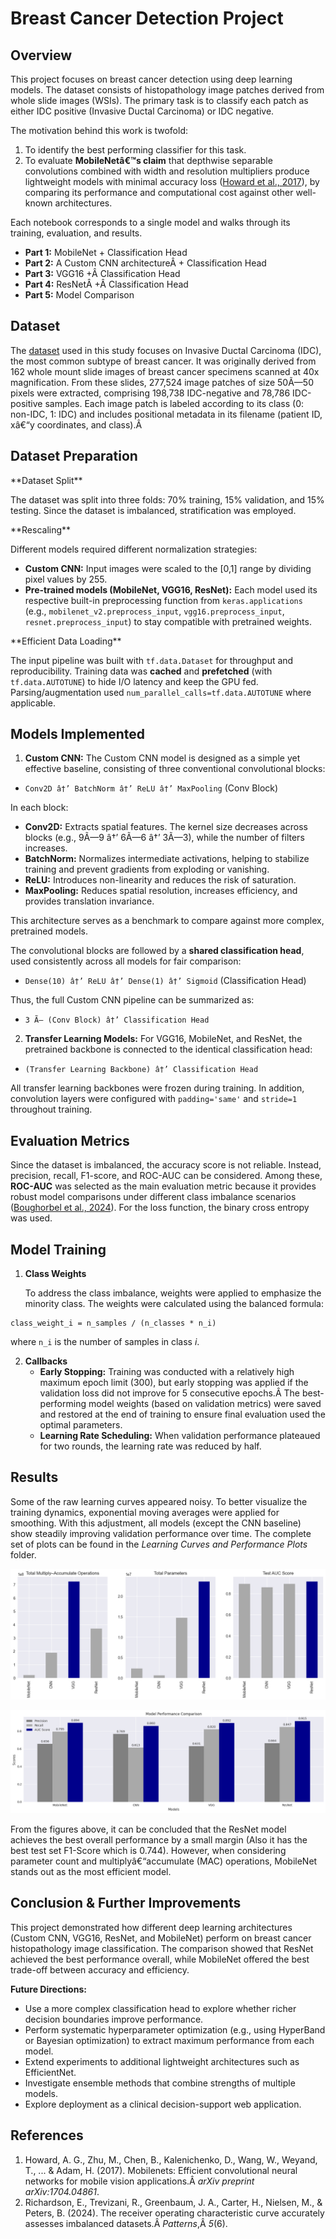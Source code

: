 ﻿# Breast Cancer Detection Project

## Overview

This project focuses on breast cancer detection using deep learning models. The dataset consists of histopathology image patches derived from whole slide images (WSIs). The primary task is to classify each patch as either IDC positive (Invasive Ductal Carcinoma) or IDC negative.

The motivation behind this work is twofold:

1. To identify the best performing classifier for this task.
2. To evaluate **MobileNetâ€™s claim** that depthwise separable convolutions combined with width and resolution multipliers produce lightweight models with minimal accuracy loss ([Howard et al., 2017](https://arxiv.org/abs/1704.04861)), by comparing its performance and computational cost against other well-known architectures.

Each notebook corresponds to a single model and walks through its training, evaluation, and results.

- **Part 1:** MobileNet + Classification Head
- **Part 2:** A Custom CNN architectureÂ + Classification Head
- **Part 3:** VGG16 +Â Classification Head
- **Part 4:** ResNetÂ +Â Classification Head
- **Part 5:** Model Comparison

## Dataset

The [dataset](https://www.kaggle.com/datasets/paultimothymooney/breast-histopathology-images) used in this study focuses on Invasive Ductal Carcinoma (IDC), the most common subtype of breast cancer. It was originally derived from 162 whole mount slide images of breast cancer specimens scanned at 40x magnification. From these slides, 277,524 image patches of size 50Ã—50 pixels were extracted, comprising 198,738 IDC-negative and 78,786 IDC-positive samples. Each image patch is labeled according to its class (0: non-IDC, 1: IDC) and includes positional metadata in its filename (patient ID, xâ€“y coordinates, and class).Â 

## Dataset Preparation

\*\*Dataset Split\*\*

The dataset was split into three folds: 70% training, 15% validation, and 15% testing. Since the dataset is imbalanced, stratification was employed.&#x20;



\*\*Rescaling\*\*

Different models required different normalization strategies:

- **Custom CNN:** Input images were scaled to the [0,1] range by dividing pixel values by 255.
- **Pre-trained models (MobileNet, VGG16, ResNet):** Each model used its respective built-in preprocessing function from `keras.applications` (e.g., `mobilenet_v2.preprocess_input`, `vgg16.preprocess_input`, `resnet.preprocess_input`) to stay compatible with pretrained weights.



\*\*Efficient Data Loading\*\*

The input pipeline was built with `tf.data.Dataset` for throughput and reproducibility. Training data was **cached** and **prefetched** (with `tf.data.AUTOTUNE`) to hide I/O latency and keep the GPU fed. Parsing/augmentation used `num_parallel_calls=tf.data.AUTOTUNE` where applicable.

## Models Implemented

1. **Custom CNN:** The Custom CNN model is designed as a simple yet effective baseline, consisting of three conventional convolutional blocks:

- `Conv2D â†’ BatchNorm â†’ ReLU â†’ MaxPooling` (Conv Block)

In each block:

- **Conv2D:** Extracts spatial features. The kernel size decreases across blocks (e.g., 9Ã—9 â†’ 6Ã—6 â†’ 3Ã—3), while the number of filters increases.
- **BatchNorm:** Normalizes intermediate activations, helping to stabilize training and prevent gradients from exploding or vanishing.
- **ReLU:** Introduces non-linearity and reduces the risk of saturation.
- **MaxPooling:** Reduces spatial resolution, increases efficiency, and provides  translation invariance.

This architecture serves as a benchmark to compare against more complex, pretrained models.

The convolutional blocks are followed by a **shared classification head**, used consistently across all models for fair comparison:

- `Dense(10) â†’ ReLU â†’ Dense(1) â†’ Sigmoid` (Classification Head)

Thus, the full Custom CNN pipeline can be summarized as:

- `3 Ã— (Conv Block) â†’ Classification Head`

2. **Transfer Learning Models:** For VGG16, MobileNet, and ResNet, the pretrained backbone is connected to the identical classification head:

- `(Transfer Learning Backbone) â†’ Classification Head`

All transfer learning backbones were frozen during training. In addition, convolution layers were configured with `padding='same'` and `stride=1` throughout training.

## Evaluation Metrics

Since the dataset is imbalanced, the accuracy score is not reliable. Instead, precision, recall, F1-score, and ROC-AUC can be considered. Among these, **ROC-AUC** was selected as the main evaluation metric because it provides robust model comparisons under different class imbalance scenarios ([Boughorbel et al., 2024](https://www.sciencedirect.com/science/article/pii/S2666389924001090)). For the loss function, the binary cross entropy was used.



## Model Training

1. **Class Weights**

   To address the class imbalance, weights were applied to emphasize the minority class. The weights were calculated using the balanced formula:

```
class_weight_i = n_samples / (n_classes * n_i)
```

where `n_i` is the number of samples in class *i*.

2. **Callbacks**
   - **Early Stopping:** Training was conducted with a relatively high maximum epoch limit (300), but early stopping was applied if the validation loss did not improve for 5 consecutive epochs.Â The best-performing model weights (based on validation metrics) were saved and restored at the end of training to ensure final evaluation used the optimal parameters.
   - **Learning Rate Scheduling:** When validation performance plateaued for two rounds, the learning rate was reduced by half.



## Results

Some of the raw learning curves appeared noisy. To better visualize the training dynamics, exponential moving averages were applied for smoothing. With this adjustment, all models (except the CNN baseline) show steadily improving validation performance over time. The complete set of plots can be found in the *Learning Curves and Performance Plots* folder.

![Model comparison 1](<Learning Curves and Performance Plots/model_comparison1.png>)

![Model comparison 2](<Learning Curves and Performance Plots/model_comparison2.png>)

From the figures above, it can be concluded that the ResNet model achieves the best overall performance by a small margin (Also it has the best test set F1-Score which is 0.744). However, when considering parameter count and multiplyâ€“accumulate (MAC) operations, MobileNet stands out as the most efficient model.

## Conclusion & Further Improvements

This project demonstrated how different deep learning architectures (Custom CNN, VGG16, ResNet, and MobileNet) perform on breast cancer histopathology image classification. The comparison showed that ResNet achieved the best performance overall, while MobileNet offered the best trade-off between accuracy and efficiency.

**Future Directions:**

- Use a more complex classification head to explore whether richer decision boundaries improve performance.
- Perform systematic hyperparameter optimization (e.g., using HyperBand or Bayesian optimization) to extract maximum performance from each model.
- Extend experiments to additional lightweight architectures such as EfficientNet.
- Investigate ensemble methods that combine strengths of multiple models.
- Explore deployment as a clinical decision-support web application.



## References

1. Howard, A. G., Zhu, M., Chen, B., Kalenichenko, D., Wang, W., Weyand, T., ... & Adam, H. (2017). Mobilenets: Efficient convolutional neural networks for mobile vision applications.Â *arXiv preprint arXiv:1704.04861*.
2. Richardson, E., Trevizani, R., Greenbaum, J. A., Carter, H., Nielsen, M., & Peters, B. (2024). The receiver operating characteristic curve accurately assesses imbalanced datasets.Â *Patterns*,Â *5*(6).


